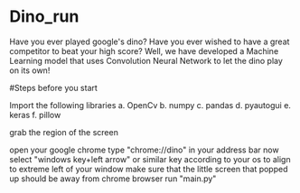 # Dino_run
Have you ever played google's dino? Have you ever wished to have a great competitor to beat your high score? Well, we have developed a Machine Learning model that uses Convolution Neural Network to let the dino play on its own!

#Steps before you start

Import the following libraries a. OpenCv b. numpy c. pandas d. pyautogui e. keras f. pillow

grab the region of the screen

open your google chrome
type "chrome://dino" in your address bar
now select "windows key+left arrow" or similar key according to your os to align to extreme left of your window
make sure that the little screen that popped up should be away from chrome browser
run "main.py"
